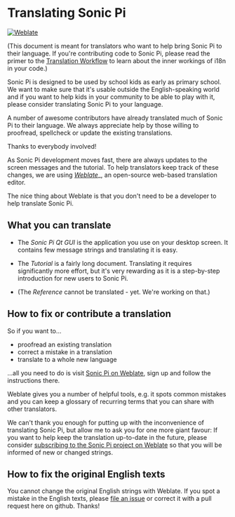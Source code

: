 # Translating Sonic Pi

[![Weblate](https://hosted.weblate.org/widgets/sonic-pi/-/svg-badge.svg)](https://hosted.weblate.org/engage/sonic-pi/)

(This document is meant for translators who want to help bring Sonic Pi 
to their language. If you're contributing code to Sonic Pi, please read 
the primer to the [Translation Workflow](TRANSLATION-WORKFLOW.md) to 
learn about the inner workings of i18n in your code.)

Sonic Pi is designed to be used by school kids as early as primary 
school. We want to make sure that it's usable outside the 
English-speaking world and if you want to help kids in your community 
to be able to play with it, please consider translating Sonic Pi to 
your language.

A number of awesome contributors have already translated much of Sonic 
Pi to their language. We always appreciate help by those willing to 
proofread, spellcheck or update the existing translations. 

Thanks to everybody involved!

As Sonic Pi development moves fast, there are always updates to the 
screen messages and the tutorial. To help translators keep track of 
these changes, we are using 
*[Weblate](https://hosted.weblate.org/engage/sonic-pi/)*_, an 
open-source web-based translation editor.

The nice thing about Weblate is that you don't need to be a developer 
to help translate Sonic Pi.

## What you can translate

* The *Sonic Pi Qt GUI* is the application you use on your desktop
  screen. It contains few message strings and translating it is easy.

* The *Tutorial* is a fairly long document. Translating it requires
  significantly more effort, but it's very rewarding as it is a 
  step-by-step introduction for new users to Sonic Pi.

* (The *Reference* cannot be translated - yet. We're working on that.)

## How to fix or contribute a translation

So if you want to...

- proofread an existing translation
- correct a mistake in a translation
- translate to a whole new language

...all you need to do is visit [Sonic Pi on 
Weblate](https://hosted.weblate.org/engage/sonic-pi/), sign up and 
follow the instructions there.

Weblate gives you a number of helpful tools, e.g. it spots common 
mistakes and you can keep a glossary of recurring terms that you can 
share with other translators.

We can't thank you enough for putting up with the inconvenience of 
translating Sonic Pi, but allow me to ask you for one more giant 
favour: If you want to help keep the translation up-to-date in the 
future, please consider [subscribing to the Sonic Pi project on 
Weblate](https://hosted.weblate.org/accounts/profile/#subscriptions) so 
that you will be informed of new or changed strings.

## How to fix the original English texts

You cannot change the original English strings with Weblate. If you 
spot a mistake in the English texts, please [file an 
issue](https://github.com/samaaron/sonic-pi/issues) or correct it with 
a pull request here on github. Thanks!
